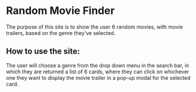 # **Random Movie Finder**

The purpose of this site is to show the user 6 random movies, with movie trailers, based on the genre they've selected.

## **How to use the site:**

The user will choose a genre from the drop down menu in the search bar, in which they are returned a list of 6 cards, where they can click on whichever one they want to display the movie trailer in a pop-up modal for the selected card.
